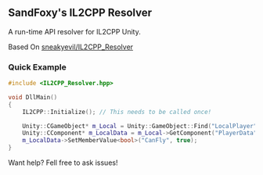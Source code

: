 ## SandFoxy's IL2CPP Resolver
A run-time API resolver for IL2CPP Unity.

Based On [sneakyevil/IL2CPP_Resolver](https://github.com/sneakyevil/IL2CPP_Resolver)

### Quick Example
```cpp
#include <IL2CPP_Resolver.hpp>

void DllMain()
{
    IL2CPP::Initialize(); // This needs to be called once!

    Unity::CGameObject* m_Local = Unity::GameObject::Find("LocalPlayer");
    Unity::CComponent* m_LocalData = m_Local->GetComponent("PlayerData");
    m_LocalData->SetMemberValue<bool>("CanFly", true);
}
```

Want help? Fell free to ask issues!